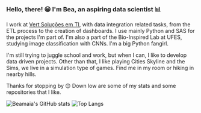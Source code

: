 ### Hello, there! 😁 I'm Bea, an aspiring data scientist 📊

I work at [Vert Soluções em TI]([https://www.vert.com.br/), with data integration related tasks, from the ETL process to the creation of dashboards. I use mainly Python and SAS for the projects I'm part of. I'm also a part of the Bio-Inspired Lab at UFES, studying image classification with CNNs. I'm a big Python fangirl. 

I'm still trying to juggle school and work, but when I can, I like to develop data driven projects. Other than that, I like playing Cities Skyline and the Sims, we live in a simulation type of games. Find me in my room or hiking in nearby hills. 

Thanks for stopping by 😊 Down low are some of my stats and some repositories that I like. 

![Beamaia's GitHub stats](https://github-readme-stats.vercel.app/api?username=beamaia&show_icons=true&theme=tokyonight&hide_border=true&count_private=true)
![Top Langs](https://github-readme-stats.vercel.app/api/top-langs/?username=beamaia&theme=tokyonight&layout=compact&hide_border=true)
